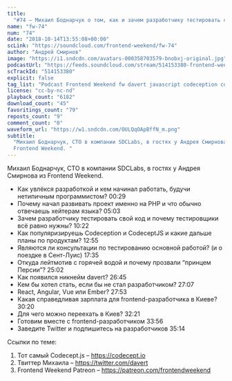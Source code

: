 ```yaml
---
title:
  "#74 – Михаил Боднарчук о том, как и зачем разработчику тестировать свой код"
name: "fw-74"
num: "74"
date: "2018-10-14T13:55:08+00:00"
scLink: "https://soundcloud.com/frontend-weekend/fw-74"
author: "Андрей Смирнов"
image: "https://i1.sndcdn.com/avatars-000358703579-bnobxj-original.jpg"
podcastUrl: "https://feeds.soundcloud.com/stream/514153380-frontend-weekend-fw-74.m4a"
scTrackId: "514153380"
explicit: false
tag_list: "Podcast Frontend Weekend fw davert javascript codeception codeceptjs"
license: "cc-by-nc-nd"
playback_count: "6182"
download_count: "45"
favoritings_count: "79"
reposts_count: "9"
comment_count: "0"
waveform_url: "https://w1.sndcdn.com/OULQqOApBffN_m.png"
subtitle:
  "Михаил Боднарчук, CTO в компании SDCLabs, в гостях у Андрея Смирнова из
  Frontend Weekend. "
---
```


Михаил Боднарчук, CTO в компании SDCLabs, в гостях у Андрея Смирнова из Frontend
Weekend.

- Как увлёкся разработкой и кем начинал работать, будучи нетипичным
  программистом? <timecode sec="29">00:29</timecode>
- Почему начал развивать проект именно на PHP и что обычно отвечаешь хейтерам
  языка? <timecode sec="303">05:03</timecode>
- Зачем разработчику тестировать свой код и почему тестировщики всё равно нужны?
  <timecode sec="622">10:22</timecode>
- Как популяризируешь Codeception и CodeceptJS и какие дальше планы по
  продуктам? <timecode sec="775">12:55</timecode>
- Являются ли консультации по тестированию основной работой? (и о поездке в
  Сент-Луис) <timecode sec="1055">17:35</timecode>
- Откуда лейтмотив с горячей водой и почему прозвали “принцем Персии”?
  <timecode sec="1502">25:02</timecode>
- Как появился никнейм davert? <timecode sec="1605">26:45</timecode>
- Кем бы хотел стать, если бы не стал разработчиком?
  <timecode sec="1627">27:07</timecode>
- React, Angular, Vue или Ember? <timecode sec="1673">27:53</timecode>
- Какая справедливая зарплата для frontend-разработчика в Киеве?
  <timecode sec="1820">30:20</timecode>
- Для чего можно переехать в Киев? <timecode sec="1941">32:21</timecode>
- Готовим вместе с frontend-разработчиком <timecode sec="2036">33:56</timecode>
- Заведите Twitter и подпишитесь на разработчиков
  <timecode sec="2114">35:14</timecode>

Ссылки по теме:

1. Тот самый Codecept.js – <https://codecept.io>
2. Твиттер Михаила – <https://twitter.com/davert>
3. Frontend Weekend Patreon – <https://patreon.com/frontendweekend>
